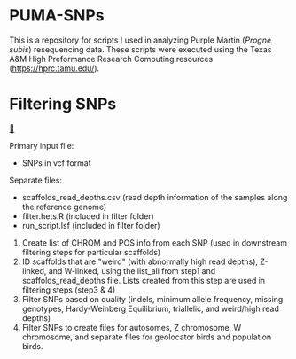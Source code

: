 # PUMA-SNPs

This is a repository for scripts I used in analyzing Purple Martin (*Progne subis*) resequencing data.
These scripts were executed using the Texas A&M High Preformance Research Computing resources (https://hprc.tamu.edu/).

# Filtering SNPs 
[:file_folder:](https://github.com/edegreef/PUMA-SNPs/tree/master/filter)

Primary input file:
* SNPs in vcf format

Separate files:
* scaffolds_read_depths.csv (read depth information of the samples along the reference genome)
* filter.hets.R (included in filter folder)
* run_script.lsf (included in filter folder)

1. Create list of CHROM and POS info from each SNP (used in downstream filtering steps for particular scaffolds)
2. ID scaffolds that are "weird" (with abnormally high read depths), Z-linked, and W-linked, using the list_all from step1 and scaffolds_read_depths file. Lists created from this step are used in filtering steps (step3 & 4)
3. Filter SNPs based on quality (indels, minimum allele frequency, missing genotypes, Hardy-Weinberg Equilibrium, triallelic, and weird/high read depths)
4. Filter SNPs to create files for autosomes, Z chromosome, W chromosome, and separate files for geolocator birds and population birds.
